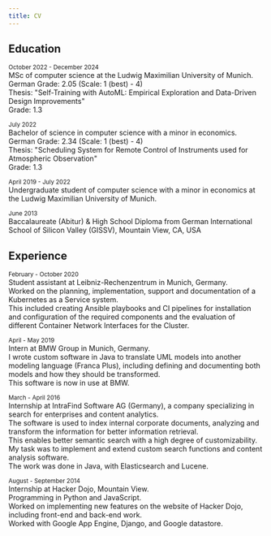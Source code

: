 ```yaml
---
title: CV
---
```


## Education

<small>October 2022 - December 2024</small>
<br>MSc of computer science at the Ludwig Maximilian University of Munich.<br>
German Grade: 2.05 (Scale: 1 (best) - 4)<br>
Thesis: "Self-Training with AutoML: Empirical Exploration and Data-Driven Design Improvements"<br>
Grade: 1.3

<small>July 2022</small>
<br>Bachelor of science in computer science with a minor in economics.<br>
German Grade: 2.34 (Scale: 1 (best) - 4)<br>
Thesis: "Scheduling System for Remote Control of Instruments used for Atmospheric Observation"<br>
Grade: 1.3

<small>April 2019 - July 2022</small>
<br>Undergraduate student of computer science with a minor in economics at the Ludwig Maximilian University of Munich.

<small>June 2013</small>
<br>Baccalaureate (Abitur) & High School Diploma from German International School of Silicon Valley (GISSV), Mountain View, CA, USA


## Experience

<small>February - October 2020</small>
<br>Student assistant at Leibniz-Rechenzentrum in Munich, Germany.<br>Worked on the planning, implementation, support and documentation of a Kubernetes as a Service system.<br>This included creating Ansible playbooks and CI pipelines for installation and configuration of the required components and the evaluation of different Container Network Interfaces for the Cluster.

<small>April - May 2019</small>
<br>Intern at BMW Group in Munich, Germany.<br>I wrote custom software in Java to translate UML models into another modeling language (Franca Plus), including defining and documenting both models and how they should be transformed.<br>This software is now in use at BMW.

<small>March - April 2016</small>
<br>Internship at IntraFind Software AG (Germany), a company specializing in search for enterprises and content analytics.<br>The software is used to index internal corporate documents, analyzing and transform the information for better information retrieval.<br>This enables better semantic search with a high degree of customizability.<br>My task was to implement and extend custom search functions and content analysis software.<br>The work was done in Java, with Elasticsearch and Lucene.

<small>August - September 2014</small>
<br>Internship at Hacker Dojo, Mountain View.<br>Programming in Python and JavaScript.<br>Worked on implementing new features on the website of Hacker Dojo, including front-end and back-end work.<br>Worked with Google App Engine, Django, and Google datastore.